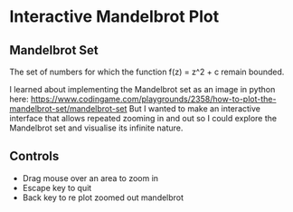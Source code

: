 # Interactive Mandelbrot Plot

## Mandelbrot Set

The set of numbers for which the function f(z) = z^2 + c remain bounded.

I learned about implementing the Mandelbrot set as an image in python here: https://www.codingame.com/playgrounds/2358/how-to-plot-the-mandelbrot-set/mandelbrot-set
But I wanted to make an interactive interface that allows repeated zooming in and out so I could explore the Mandelbrot set and visualise its infinite nature.

## Controls
- Drag mouse over an area to zoom in
- Escape key to quit
- Back key to re plot zoomed out mandelbrot



